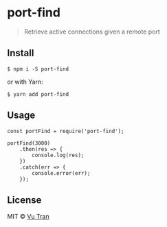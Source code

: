 # port-find

> Retrieve active connections given a remote port

## Install

```
$ npm i -S port-find
```

or with Yarn:

```
$ yarn add port-find
```

## Usage

```
const portFind = require('port-find');

portFind(3000)
    .then(res => {
        console.log(res);
    })
    .catch(err => {
        console.error(err);
    });
```

## License

MIT © [Vu Tran](https://github.com/vutran)